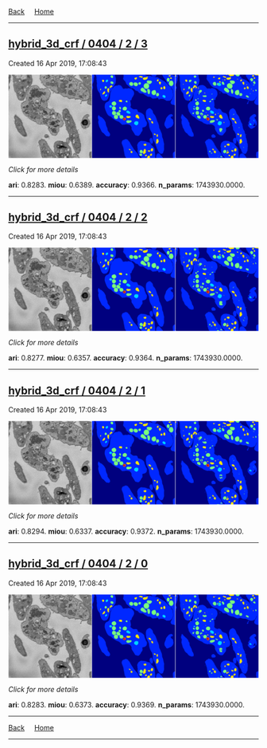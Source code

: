 
[Back](..)&nbsp;&nbsp;&nbsp;&nbsp;&nbsp;[Home](https://leapmanlab.github.io/snapshots)

---

<div class="summary"><a href="3"><h2>hybrid_3d_crf / 0404 / 2 / 3</h2></a><p>Created 16 Apr 2019, 17:08:43
</p><a href="3"><img src="3/media/summary.png" align="center"></a><p>
<i>Click for more details</i>
</p></div>

**ari**: 0.8283. **miou**: 0.6389. **accuracy**: 0.9366. **n_params**: 1743930.0000. 

---

<div class="summary"><a href="2"><h2>hybrid_3d_crf / 0404 / 2 / 2</h2></a><p>Created 16 Apr 2019, 17:08:43
</p><a href="2"><img src="2/media/summary.png" align="center"></a><p>
<i>Click for more details</i>
</p></div>

**ari**: 0.8277. **miou**: 0.6357. **accuracy**: 0.9364. **n_params**: 1743930.0000. 

---

<div class="summary"><a href="1"><h2>hybrid_3d_crf / 0404 / 2 / 1</h2></a><p>Created 16 Apr 2019, 17:08:43
</p><a href="1"><img src="1/media/summary.png" align="center"></a><p>
<i>Click for more details</i>
</p></div>

**ari**: 0.8294. **miou**: 0.6337. **accuracy**: 0.9372. **n_params**: 1743930.0000. 

---

<div class="summary"><a href="0"><h2>hybrid_3d_crf / 0404 / 2 / 0</h2></a><p>Created 16 Apr 2019, 17:08:43
</p><a href="0"><img src="0/media/summary.png" align="center"></a><p>
<i>Click for more details</i>
</p></div>

**ari**: 0.8283. **miou**: 0.6373. **accuracy**: 0.9369. **n_params**: 1743930.0000. 

---

[Back](..)&nbsp;&nbsp;&nbsp;&nbsp;&nbsp;[Home](https://leapmanlab.github.io/snapshots)

---